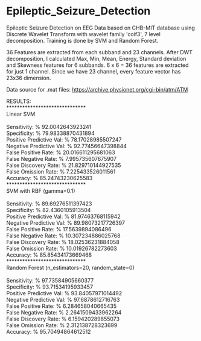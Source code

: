 # Epileptic_Seizure_Detection
Epileptic Seizure Detection on EEG Data based on CHB-MIT database using Discrete Wavelet Transform with wavelet family 'coif3', 7 level decomposition. Training is done by SVM and Random Forest.

36 Features are extracted from each subband and 23 channels. After DWT decomposition, I calculated Max, Min, Mean, Energy, Standard deviation and Skewness features for 6 subbands. 6 x 6 = 36 features are extracted for just 1 channel. Since we have 23 channel, every feature vector has 23x36 dimension.

Data source for .mat files: https://archive.physionet.org/cgi-bin/atm/ATM

RESULTS: \
****************************** \
Linear SVM \
\
Sensitivity: % 92.0042643923241 \
Specificity: % 79.98338870431894 \
Positive Predictive Val: % 78.17028985507247 \
Negative Predictive Val: % 92.77456647398844 \
False Positive Rate: % 20.016611295681063 \
False Negative Rate: % 7.995735607675907 \
False Discovery Rate: % 21.829710144927535 \
False Omission Rate: % 7.225433526011561 \
Accuracy: % 85.24743230625583 \
****************************** \
SVM with RBF (gamma=0.1) \
 \
Sensitivity: % 89.69276511397423 \
Specificity: % 82.4360105913504 \
Positive Predictive Val: % 81.97463768115942 \
Negative Predictive Val: % 89.98073217726397 \
False Positive Rate: % 17.5639894086496 \
False Negative Rate: % 10.307234886025768 \
False Discovery Rate: % 18.02536231884058 \
False Omission Rate: % 10.01926782273603 \
Accuracy: % 85.85434173669468 \
****************************** \
Random Forest (n_estimators=20, random_state=0) \
 \
Sensitivity: % 97.73584905660377 \
Specificity: % 93.71534195933457 \
Positive Predictive Val: % 93.84057971014492 \
Negative Predictive Val: % 97.6878612716763 \
False Positive Rate: % 6.284658040665435 \
False Negative Rate: % 2.2641509433962264 \
False Discovery Rate: % 6.159420289855073 \
False Omission Rate: % 2.312138728323699 \
Accuracy: % 95.70494864612512


